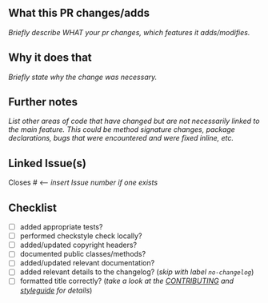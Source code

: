 ## What this PR changes/adds

_Briefly describe WHAT your pr changes, which features it adds/modifies._

## Why it does that

_Briefly state why the change was necessary._

## Further notes

_List other areas of code that have changed but are not necessarily linked to the main feature. This could be method
signature changes, package declarations, bugs that were encountered and were fixed inline, etc._

## Linked Issue(s)

Closes # <-- _insert Issue number if one exists_

## Checklist

- [ ] added appropriate tests?
- [ ] performed checkstyle check locally?
- [ ] added/updated copyright headers?
- [ ] documented public classes/methods?
- [ ] added/updated relevant documentation?
- [ ] added relevant details to the changelog? (_skip with label `no-changelog`_)
- [ ] formatted title correctly? (_take a look at the [CONTRIBUTING](https://github.com/eclipse-dataspaceconnector/identityservice/blob/main/CONTRIBUTING.md#submit-a-pull-request) and [styleguide](https://github.com/eclipse-dataspaceconnector/identityservice/blob/main/styleguide.md) for details_)
